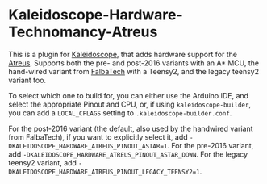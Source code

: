 # Kaleidoscope-Hardware-Technomancy-Atreus

This is a plugin for [Kaleidoscope][fw], that adds hardware support for the
[Atreus][atreus]. Supports both the pre- and post-2016 variants with an A* MCU,
the hand-wired variant from [FalbaTech][falba] with a Teensy2, and the legacy
teensy2 variant too.

To select which one to build for, you can either use the Arduino IDE, and select
the appropriate Pinout and CPU, or, if using `kaleidoscope-builder`, you can add
a `LOCAL_CFLAGS` setting to `.kaleidoscope-builder.conf`.

For the post-2016 variant (the default, also used by the handwired variant from
FalbaTech), if you want to explicitly select it, add
`-DKALEIDOSCOPE_HARDWARE_ATREUS_PINOUT_ASTAR=1`. For the pre-2016 variant, add
`-DKALEIDOSCOPE_HARDWARE_ATREUS_PINOUT_ASTAR_DOWN`. For the legacy teensy2 variant, add `-DKALEIDOSCOPE_HARDWARE_ATREUS_PINOUT_LEGACY_TEENSY2=1`.

 [fw]: https://github.com/keyboardio/Kaleidoscope
 [atreus]: https://atreus.technomancy.us/
 [falba]: https://falba.tech/
